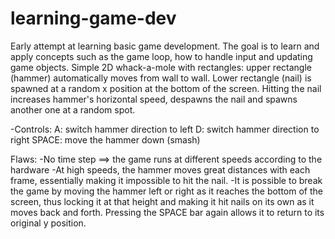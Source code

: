 # learning-game-dev

Early attempt at learning basic game development. The goal is to learn and apply concepts such as the game loop, how to handle input and updating game objects.
Simple 2D whack-a-mole with rectangles: upper rectangle (hammer) automatically moves from wall to wall. Lower rectangle (nail) is spawned at a random x position at the bottom of the screen. Hitting the nail increases hammer's horizontal speed, despawns the nail and spawns another one at a random spot.

-Controls:
A: switch hammer direction to left
D: switch hammer direction to right
SPACE: move the hammer down (smash)

Flaws:
-No time step ==> the game runs at different speeds according to the hardware
-At high speeds, the hammer moves great distances with each frame, essentially making it impossible to hit the nail.
-It is possible to break the game by moving the hammer left or right as it reaches the bottom of the screen, thus locking it at that height and making it hit nails on its own as it moves back and forth. Pressing the SPACE bar again allows it to return to its original y position.

